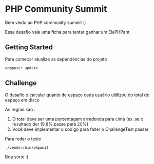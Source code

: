 # PHP Community Summit

Bem vindo ao PHP community summit :) 

Esse desafio vale uma ficha para tentar ganhar um ElePHPant 

## Getting Started

Para começar atualize as dependências do projeto 

```
composer update
```

## Challenge

O desafio é calcular quanto de espaço cada usuário ultilizou do total de espaço em disco

As regras são : 
1. O total deve ser uma porcentagem arredonda para cima (ex. se o resultado der 19,8% passe para 20%)
2. Você deve implementar o codigo para fazer o ChallengeTest passar  

Para rodar o teste 

```
./vendor/bin/phpunit

```

Boa sorte :)
